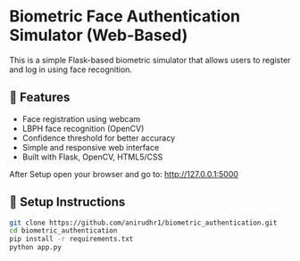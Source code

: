 # Biometric Face Authentication Simulator (Web-Based)

This is a simple Flask-based biometric simulator that allows users to register and log in using face recognition.

## 🔐 Features
- Face registration using webcam
- LBPH face recognition (OpenCV)
- Confidence threshold for better accuracy
- Simple and responsive web interface
- Built with Flask, OpenCV, HTML5/CSS

After Setup open your browser and go to:
http://127.0.0.1:5000

## 🚀 Setup Instructions

```bash
git clone https://github.com/anirudhr1/biometric_authentication.git
cd biometric_authentication
pip install -r requirements.txt
python app.py

